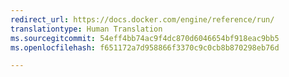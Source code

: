 ```yaml
---
redirect_url: https://docs.docker.com/engine/reference/run/
translationtype: Human Translation
ms.sourcegitcommit: 54eff4bb74ac9f4dc870d6046654bf918eac9bb5
ms.openlocfilehash: f651172a7d958866f3370c9c0cb8b870298eb76d

---
```



<!--HONumber=Jan17_HO4-->


